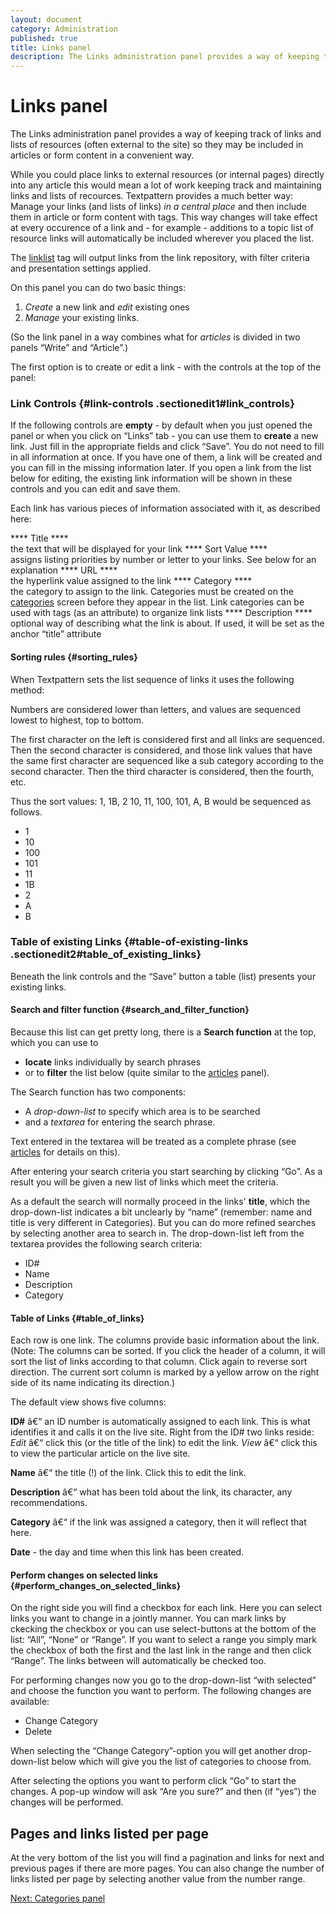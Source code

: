 ```yaml
---
layout: document
category: Administration
published: true
title: Links panel
description: The Links administration panel provides a way of keeping track of links and lists of external resources.
---
```


# Links panel

The Links administration panel provides a way of keeping track of links and lists of resources (often external to the site) so they may be included in articles or form content in a convenient way.

While you could place links to external resources (or internal pages)
directly into any article this would mean a lot of work keeping track
and maintaining links and lists of recources. Textpattern provides a
much better way: Manage your links (and lists of links) *in a central
place* and then include them in article or form content with tags. This
way changes will take effect at every occurence of a link and - for
example - additions to a topic list of resource links will automatically
be included wherever you placed the list.

The [linklist](http://docs.textpattern.io/tags/linklist) tag will output links from the link repository, with filter criteria and presentation settings applied.

On this panel you can do two basic things:

1. *Create* a new link and *edit* existing ones
2. *Manage* your existing links.

(So the link panel in a way combines what for *articles* is divided in
two panels “Write” and “Article”.)

The first option is to create or edit a link - with the controls at the
top of the panel:

### Link Controls {#link-controls .sectionedit1#link_controls}

If the following controls are **empty** - by default when you just
opened the panel or when you click on “Links” tab - you can use them to
**create** a new link. Just fill in the appropriate fields and click
“Save”. You do not need to fill in all information at once. If you have
one of them, a link will be created and you can fill in the missing
information later. If you open a link from the list below for editing,
the existing link information will be shown in these controls and you
can edit and save them.

Each link has various pieces of information associated with it, as
described here:

**** Title ****\
the text that will be displayed for your link **** Sort Value ****\
assigns listing priorities by number or letter to your links. See below
for an explanation **** URL ****\
the hyperlink value assigned to the link **** Category ****\
the category to assign to the link. Categories must be created on the
[categories](/home/www/zendstudio/dokuwiki/bin/doku.php?id=categories)
screen before they appear in the list. Link categories can be used with
tags (as an attribute) to organize link lists **** Description ****\
optional way of describing what the link is about. If used, it will be
set as the anchor “title” attribute

#### Sorting rules {#sorting_rules}

When Textpattern sets the list sequence of links it uses the following
method:

Numbers are considered lower than letters, and values are sequenced
lowest to highest, top to bottom.

The first character on the left is considered first and all links are
sequenced. Then the second character is considered, and those link
values that have the same first character are sequenced like a sub
category according to the second character. Then the third character is
considered, then the fourth, etc.

Thus the sort values: 1, 1B, 2 10, 11, 100, 101, A, B would be sequenced
as follows.

-   1
-   10
-   100
-   101
-   11
-   1B
-   2
-   A
-   B

### Table of existing Links {#table-of-existing-links .sectionedit2#table_of_existing_links}

Beneath the link controls and the “Save” button a table (list) presents
your existing links.

#### Search and filter function {#search_and_filter_function}

Because this list can get pretty long, there is a **Search function** at
the top, which you can use to

-   **locate** links individually by search phrases
-   or to **filter** the list below (quite similar to the
    [articles](/home/www/zendstudio/dokuwiki/bin/doku.php?id=articles) panel).

The Search function has two components:

-   A *drop-down-list* to specify which area is to be searched
-   and a *textarea* for entering the search phrase.

Text entered in the textarea will be treated as a complete phrase (see
[articles](/home/www/zendstudio/dokuwiki/bin/doku.php?id=articles) for
details on this).

After entering your search criteria you start searching by clicking
“Go”. As a result you will be given a new list of links which meet the
criteria.

As a default the search will normally proceed in the links' **title**,
which the drop-down-list indicates a bit unclearly by “name” (remember:
name and title is very different in Categories). But you can do more
refined searches by selecting another area to search in. The
drop-down-list left from the textarea provides the following search
criteria:

-   ID\#
-   Name
-   Description
-   Category

#### Table of Links {#table_of_links}

Each row is one link. The columns provide basic information about the
link. (Note: The columns can be sorted. If you click the header of a
column, it will sort the list of links according to that column. Click
again to reverse sort direction. The current sort column is marked by a
yellow arrow on the right side of its name indicating its direction.)

The default view shows five columns:

**ID\#** â€“ an ID number is automatically assigned to each link. This
is what identifies it and calls it on the live site. Right from the ID\#
two links reside: *Edit* â€“ click this (or the title of the link) to
edit the link. *View* â€“ click this to view the particular article on
the live site.

**Name** â€“ the title (!) of the link. Click this to edit the link.

**Description** â€“ what has been told about the link, its character,
any recommendations.

**Category** â€“ if the link was assigned a category, then it will
reflect that here.

**Date** - the day and time when this link has been created.

#### Perform changes on selected links {#perform_changes_on_selected_links}

On the right side you will find a checkbox for each link. Here you can
select links you want to change in a jointly manner. You can mark links
by ckecking the checkbox or you can use select-buttons at the bottom of
the list: “All”, “None” or “Range”. If you want to select a range you
simply mark the checkbox of both the first and the last link in the
range and then click “Range”. The links between will automatically be
checked too.

For performing changes now you go to the drop-down-list “with selected”
and choose the function you want to perform. The following changes are
available:

-   Change Category
-   Delete

When selecting the “Change Category”-option you will get another
drop-down-list below which will give you the list of categories to
choose from.

After selecting the options you want to perform click “Go” to start the
changes. A pop-up window will ask “Are you sure?” and then (if “yes”)
the changes will be performed.

## Pages and links listed per page

At the very bottom of the list you will find a pagination and links for next and previous pages if there are more pages. You can also change the number of links listed per page by selecting another value from the number range.

[Next: Categories panel](http://docs.textpattern.io/administration/categories-panel)
